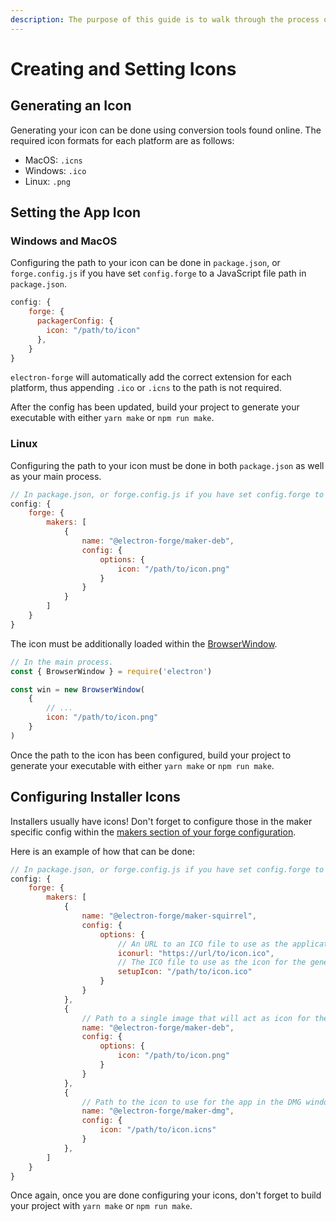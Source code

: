 ```yaml
---
description: The purpose of this guide is to walk through the process of generating and setting an app icon, as well as setting installer and setup icons.
---
```


# Creating and Setting Icons

## Generating an Icon

Generating your icon can be done using conversion tools found online. The required icon formats for each platform are as follows:
- MacOS: `.icns`
- Windows: `.ico`
- Linux: `.png`

## Setting the App Icon

### Windows and MacOS

Configuring the path to your icon can be done in `package.json`, or `forge.config.js` if you have set `config.forge` to a JavaScript file path in `package.json`.

```javascript
config: {
    forge: {
      packagerConfig: {
        icon: "/path/to/icon"
      },
    }
}
```

`electron-forge` will automatically add the correct extension for each platform, thus appending `.ico` or `.icns` to the path is not required.

After the config has been updated, build your project to generate your executable with either `yarn make` or `npm run make`.



### Linux

Configuring the path to your icon must be done in both `package.json` as well as your main process.

```javascript
// In package.json, or forge.config.js if you have set config.forge to a JavaScript file path in package.json
config: {
    forge: {
        makers: [
            {
                name: "@electron-forge/maker-deb",
                config: {
                    options: {
                        icon: "/path/to/icon.png"
                    }
                }
            }
        ]
    }
}
```

The icon must be additionally loaded within the [BrowserWindow](https://www.electronjs.org/docs/latest/api/browser-window#new-browserwindowoptions).

```javascript
// In the main process.
const { BrowserWindow } = require('electron')

const win = new BrowserWindow(
    {
        // ...
        icon: "/path/to/icon.png"
    }
)
```

Once the path to the icon has been configured, build your project to generate your executable with either `yarn make` or `npm run make`.

## Configuring Installer Icons

Installers usually have icons! Don't forget to configure those in the maker specific config within the [makers section of your forge configuration](https://www.electronforge.io/config/makers).

Here is an example of how that can be done:

```javascript
// In package.json, or forge.config.js if you have set config.forge to a JavaScript file path in package.json
config: {
    forge: {
        makers: [
            {
                name: "@electron-forge/maker-squirrel",
                config: {
                    options: {
                        // An URL to an ICO file to use as the application icon (displayed in Control Panel > Programs and Features).
                        iconurl: "https://url/to/icon.ico",
                        // The ICO file to use as the icon for the generated Setup.exe
                        setupIcon: "/path/to/icon.ico"
                    }
                }
            },
            {
                // Path to a single image that will act as icon for the application
                name: "@electron-forge/maker-deb",
                config: {
                    options: {
                        icon: "/path/to/icon.png"
                    }
                }
            },
            {
                // Path to the icon to use for the app in the DMG window
                name: "@electron-forge/maker-dmg",
                config: {
                    icon: "/path/to/icon.icns"
                }
            },
        ]
    }
}
```

Once again, once you are done configuring your icons, don't forget to build your project with `yarn make` or `npm run make`.
